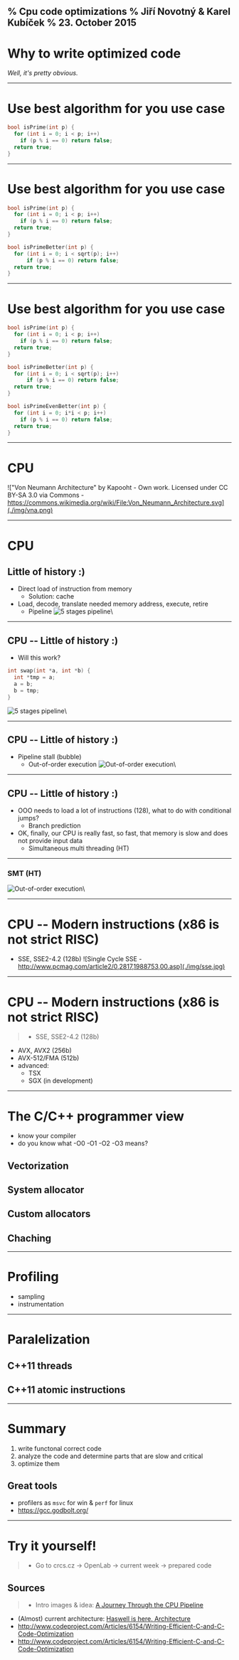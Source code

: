 % Cpu code optimizations
% Jiří Novotný & Karel Kubíček
% 23. October 2015
----

# Why to write optimized code

*Well, it's pretty obvious.*

----

# Use best algorithm for you use case

~~~~~~~c++
bool isPrime(int p) {
  for (int i = 0; i < p; i++)
    if (p % i == 0) return false;
  return true;
}
~~~~~~~

----

# Use best algorithm for you use case


~~~~~~~c++
bool isPrime(int p) {
  for (int i = 0; i < p; i++)
    if (p % i == 0) return false;
  return true;
}
~~~~~~~

~~~~~~~c++
bool isPrimeBetter(int p) {
  for (int i = 0; i < sqrt(p); i++)
      if (p % i == 0) return false;
  return true;
}
~~~~~~~

----

# Use best algorithm for you use case


~~~~~~~c++
bool isPrime(int p) {
  for (int i = 0; i < p; i++)
    if (p % i == 0) return false;
  return true;
}
~~~~~~~

~~~~~~~c++
bool isPrimeBetter(int p) {
  for (int i = 0; i < sqrt(p); i++)
      if (p % i == 0) return false;
  return true;
}
~~~~~~~

~~~~~~~c++
bool isPrimeEvenBetter(int p) {
  for (int i = 0; i*i < p; i++)
    if (p % i == 0) return false;
  return true;
}
~~~~~~~

----

# CPU
!["Von Neumann Architecture" by Kapooht - Own work. Licensed under CC BY-SA 3.0 via Commons - https://commons.wikimedia.org/wiki/File:Von_Neumann_Architecture.svg](./img/vna.png)


----

# CPU

## Little of history :)

* Direct load of instruction from memory
    * Solution: cache
* Load, decode, translate needed memory address, execute, retire
    * Pipeline
![5 stages pipeline](./img/pipeline.png)\ 

----

## CPU -- Little of history :)

* Will this work?

~~~~~~~c++
int swap(int *a, int *b) {
  int *tmp = a;
  a = b;
  b = tmp;
}
~~~~~~~

![5 stages pipeline](./img/pipeline.png)\ 

----

## CPU -- Little of history :)

* Pipeline stall (bubble)
    * Out-of-order execution
![Out-of-order execution](./img/ooo.png)\ 

----

## CPU -- Little of history :)

* OOO needs to load a lot of instructions (128), what to do with conditional jumps?
    * Branch prediction
* OK, finally, our CPU is really fast, so fast, that memory is slow and does not provide input data
    * Simultaneous multi threading (HT)

----

### SMT (HT)

![Out-of-order execution](./img/smt.png)\ 

----

# CPU -- Modern instructions  (x86 is not strict RISC)

* SSE, SSE2-4.2 (128b)
![Single Cycle SSE - http://www.pcmag.com/article2/0,2817,1988753,00.asp](./img/sse.jpg)

----

# CPU -- Modern instructions  (x86 is not strict RISC)

> * SSE, SSE2-4.2 (128b)
* AVX, AVX2 (256b)
* AVX-512/FMA (512b)
* advanced:
    * TSX
    * SGX (in development)

----

# The C/C++ programmer view

* know your compiler
* do you know what -O0 -O1 -O2 -O3 means?

## Vectorization
## System allocator
## Custom allocators
## Chaching

----

# Profiling

* sampling
* instrumentation

----

# Paralelization

## C++11 threads
## C++11 atomic instructions

----

# Summary

1. write functonal correct code
2. analyze the code and determine parts that are slow and critical
3. optimize them

## Great tools
* profilers as `msvc` for win & `perf` for linux
* https://gcc.godbolt.org/

----

# Try it yourself!

> * Go to crcs.cz -> OpenLab -> current week -> prepared code

## Sources
> * Intro images & idea: [A Journey Through the CPU Pipeline ](http://www.gamedev.net/page/resources/_/technical/general-programming/a-journey-through-the-cpu-pipeline-r3115)
 * (Almost) current architecture: [Haswell is here. Architecture](http://www.cnews.cz/clanky/haswell-je-zde-inovace-architektura-nove-generace-procesoru-intel)
 * http://www.codeproject.com/Articles/6154/Writing-Efficient-C-and-C-Code-Optimization
 * http://www.codeproject.com/Articles/6154/Writing-Efficient-C-and-C-Code-Optimization

